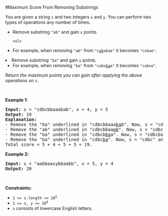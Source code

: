 #Maximum Score From Removing Substrings
<p>You are given a string <code>s</code> and two integers <code>x</code> and <code>y</code>. You can perform two types of operations any number of times.</p>
<ul>
<li>Remove substring <code>"ab"</code> and gain <code>x</code> points.
<pre><code>&lt;ul&gt;
</code></pre>
<li>For example, when removing <code>"ab"</code> from <code>"c<u>ab</u>xbae"</code> it becomes <code>"cxbae"</code>.</li>
</ul>
</li>
<li>Remove substring <code>"ba"</code> and gain <code>y</code> points.
    <ul>
<li>For example, when removing <code>"ba"</code> from <code>"cabx<u>ba</u>e"</code> it becomes <code>"cabxe"</code>.</li>
</ul>
</li>
</ul>
<p>Return <em>the maximum points you can gain after applying the above operations on</em> <code>s</code>.</p>
<p> </p>
<p><strong class="example">Example 1:</strong></p>
<pre><strong>Input:</strong> s = "cdbcbbaaabab", x = 4, y = 5
<strong>Output:</strong> 19
<strong>Explanation:</strong>
- Remove the "ba" underlined in "cdbcbbaaa<u>ba</u>b". Now, s = "cdbcbbaaab" and 5 points are added to the score.
- Remove the "ab" underlined in "cdbcbbaa<u>ab</u>". Now, s = "cdbcbbaa" and 4 points are added to the score.
- Remove the "ba" underlined in "cdbcb<u>ba</u>a". Now, s = "cdbcba" and 5 points are added to the score.
- Remove the "ba" underlined in "cdbc<u>ba</u>". Now, s = "cdbc" and 5 points are added to the score.
Total score = 5 + 4 + 5 + 5 = 19.</pre>
<p><strong class="example">Example 2:</strong></p>
<pre><strong>Input:</strong> s = "aabbaaxybbaabb", x = 5, y = 4
<strong>Output:</strong> 20
</pre>
<p> </p>
<p><strong>Constraints:</strong></p>
<ul>
<li><code>1 &lt;= s.length &lt;= 10<sup>5</sup></code></li>
<li><code>1 &lt;= x, y &lt;= 10<sup>4</sup></code></li>
<li><code>s</code> consists of lowercase English letters.</li>
</ul>
